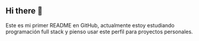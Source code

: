 ## Hi there 👋

Este es mi primer README en GitHub, actualmente estoy estudiando programación full stack y pienso usar este perfil para proyectos personales.